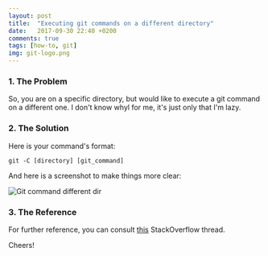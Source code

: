 ```yaml
---
layout: post
title:  "Executing git commands on a different directory"
date:   2017-09-30 22:40 +0200
comments: true
tags: [how-to, git]
img: git-logo.png
---
```

### 1. The Problem
So, you are on a specific directory, but would like to execute a git command on a different one.
I don't know whyl for me, it's just only that I'm lazy.

### 2. The Solution
Here is your command's format:
```git
git -C [directory] [git_command]
```

And here is a screenshot to make things more clear:

![Git command different dir]({{site.baseurl}}/assets/img/git-command-different-dir.png)

### 3. The Reference
For further reference, you can consult [this](https://stackoverflow.com/a/20115753/2486904) StackOverflow thread.

Cheers!
